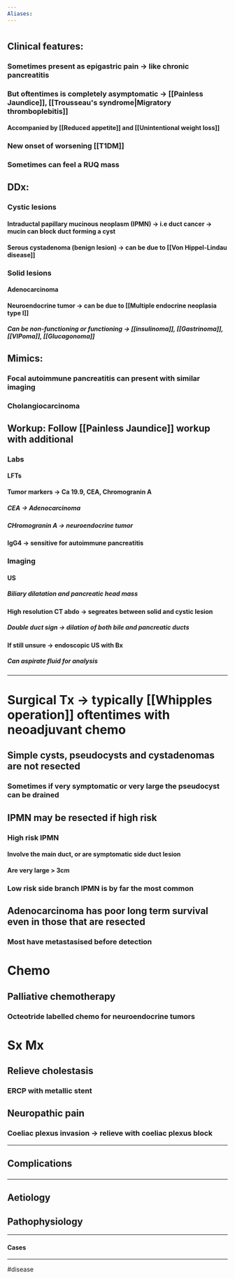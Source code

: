 ```yaml
---
Aliases:
---
```

# 
## Clinical features:
### Sometimes present as epigastric pain -> like chronic pancreatitis
### But oftentimes is completely asymptomatic -> [[Painless Jaundice]], [[Trousseau's syndrome|Migratory thromboplebitis]]
#### Accompanied by [[Reduced appetite]] and [[Unintentional weight loss]]
### New onset of worsening [[T1DM]]
### Sometimes can feel a RUQ mass 
## DDx:
### Cystic lesions
#### Intraductal papillary mucinous neoplasm (IPMN) -> i.e duct cancer -> mucin can block duct forming a cyst 
#### Serous cystadenoma (benign lesion) -> can be due to [[Von Hippel-Lindau disease]]
### Solid lesions
#### Adenocarcinoma
#### Neuroendocrine tumor -> can be due to [[Multiple endocrine neoplasia type I]]
##### Can be non-functioning or functioning -> [[insulinoma]], [[Gastrinoma]], [[VIPoma]], [[Glucagonoma]]
## Mimics:
### Focal autoimmune pancreatitis can present with similar imaging 
### Cholangiocarcinoma
## Workup: Follow [[Painless Jaundice]] workup with additional 
### Labs
#### LFTs
#### Tumor markers -> Ca 19.9, CEA, Chromogranin A 
##### CEA -> Adenocarcinoma
##### CHromogranin A -> neuroendocrine tumor
#### IgG4 -> sensitive for autoimmune pancreatitis

### Imaging
#### US
##### Biliary dilatation and pancreatic head mass
#### High resolution CT abdo -> segreates between solid and cystic lesion
##### Double duct sign -> dilation of both bile and pancreatic ducts
#### If still unsure -> endoscopic US with Bx
##### Can aspirate fluid for analysis


---
# Surgical Tx -> typically [[Whipples operation]] oftentimes with neoadjuvant chemo
## Simple cysts, pseudocysts and cystadenomas are not resected
### Sometimes if very symptomatic or very large the pseudocyst can be drained
## IPMN may be resected if high risk
### High risk IPMN
#### Involve the main duct, or are symptomatic side duct lesion
#### Are very large > 3cm
### Low risk side branch IPMN is by far the most common 
## Adenocarcinoma has poor long term survival even in those that are resected
### Most have metastasised before detection
# Chemo
## Palliative chemotherapy
### Octeotride labelled chemo for neuroendocrine tumors
# Sx Mx
## Relieve cholestasis
### ERCP with metallic stent
## Neuropathic pain
### Coeliac plexus invasion -> relieve with coeliac plexus block

---
## Complications
###

---
## Aetiology
## Pathophysiology

---
#### Cases


---
#disease 